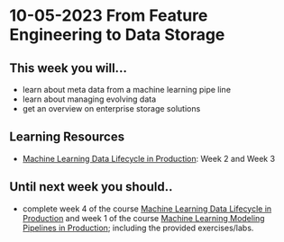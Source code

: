 # 10-05-2023 From Feature Engineering to Data Storage

## This week you will...

* learn about meta data from a machine learning pipe line
* learn about managing evolving data
* get an overview on enterprise storage solutions

## Learning Resources

* [Machine Learning Data Lifecycle in Production](https://www.coursera.org/learn/machine-learning-data-lifecycle-in-production/home/week/2): Week 2 and Week 3

## Until next week you should..

* complete week 4 of the course [Machine Learning Data Lifecycle in Production](https://www.coursera.org/learn/machine-learning-data-lifecycle-in-production/home/week/4) and week 1 of the course [Machine Learning Modeling Pipelines in Production](https://www.coursera.org/learn/machine-learning-modeling-pipelines-in-production/home/week/1); including the provided exercises/labs.
